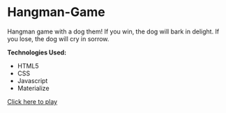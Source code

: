 # Hangman-Game

Hangman game with a dog them! If you win, the dog will bark in delight. If you lose, the dog will cry in sorrow. 

**Technologies Used:**
* HTML5
* CSS
* Javascript
* Materialize

[Click here to play](https://hangman-game-lgumwuolda.now.sh)
